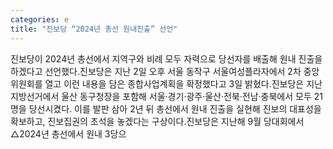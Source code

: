 ```yaml
---
categories: e
title: "진보당 “2024년 총선 원내진출” 선언"
---
```

진보당이 2024년 총선에서 지역구와 비례 모두 자력으로 당선자를 배출해 원내 진출을 하겠다고 선언했다.진보당은 지난 2일 오후 서울 동작구 서울여성플라자에서 2차 중앙위원회를 열고 이런 내용을 담은 종합사업계획을 확정했다고 3일 밝혔다.진보당은 지난 지방선거에서 울산 동구청장을 포함해 서울·경기·광주·울산·전북·전남·충북에서 모두 21명을 당선시켰다. 이를 발판 삼아 2년 뒤 총선에서 원내 진출을 실현해 진보의 대표성을 확보하고, 진보집권의 초석을 놓겠다는 구상이다.진보당은 지난해 9월 당대회에서 △2024년 총선에서 원내 3당으